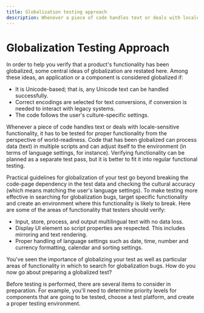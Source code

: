 ```yaml
---
title: Globalization testing approach
description: Whenever a piece of code handles text or deals with locale-sensitive functionality, it has to be tested for proper functionality from the perspective of world-readiness.
---
```


# Globalization Testing Approach

In order to help you verify that a product's functionality has been globalized, some central ideas of globalization are restated here. Among these ideas, an application or a component is considered globalized if:

-   It is Unicode-based; that is, any Unicode text can be handled successfully.
-   Correct encodings are selected for text conversions, if conversion is needed to interact with legacy systems.
-   The code follows the user's culture-specific settings.

Whenever a piece of code handles text or deals with locale-sensitive functionality, it has to be tested for proper functionality from the perspective of world-readiness. Code that has been globalized can process data (text) in multiple scripts and can adjust itself to the environment (in terms of language settings, for instance). Verifying functionality can be planned as a separate test pass, but it is better to fit it into regular functional testing.

Practical guidelines for globalization of your test go beyond breaking the code-page dependency in the test data and checking the cultural accuracy (which means matching the user's language settings). To make testing more effective in searching for globalization bugs, target specific functionality and create an environment where this functionality is likely to break. Here are some of the areas of functionality that testers should verify:

-   Input, store, process, and output multilingual text with no data loss.
-   Display UI element so script properties are respected. This includes mirroring and text rendering.
-   Proper handling of language settings such as date, time, number and currency formatting, calendar and sorting settings.

You've seen the importance of globalizing your test as well as particular areas of functionality in which to search for globalization bugs. How do you now go about preparing a globalized test?

Before testing is performed, there are several items to consider in preparation. For example, you'll need to determine priority levels for components that are going to be tested, choose a test platform, and create a proper testing environment.
